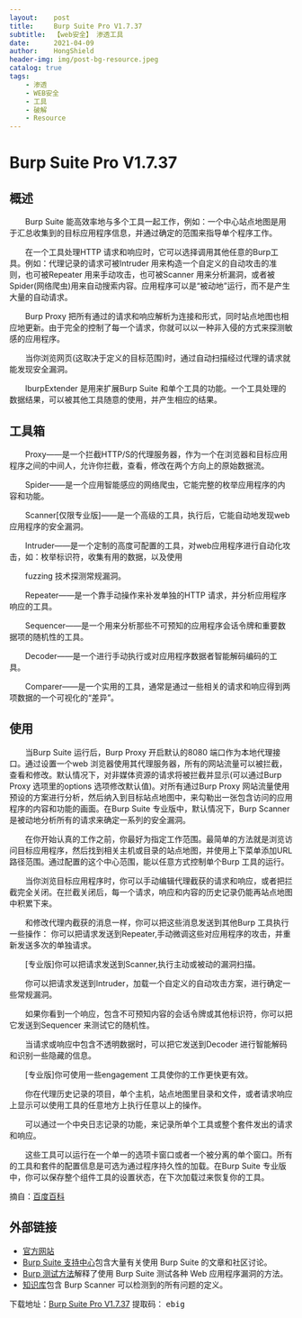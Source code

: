 ```yaml
---
layout:    post
title:     Burp Suite Pro V1.7.37
subtitle:  【web安全】 渗透工具
date:      2021-04-09
author:    HongShield
header-img: img/post-bg-resource.jpeg
catalog: true
tags:
    - 渗透
    - WEB安全
    - 工具
    - 破解
    - Resource
---
```


# Burp Suite Pro V1.7.37

## 概述
&emsp;&emsp;Burp Suite 能高效率地与多个工具一起工作，例如：一个中心站点地图是用于汇总收集到的目标应用程序信息，并通过确定的范围来指导单个程序工作。

&emsp;&emsp;在一个工具处理HTTP 请求和响应时，它可以选择调用其他任意的Burp工具。例如：代理记录的请求可被Intruder 用来构造一个自定义的自动攻击的准则，也可被Repeater 用来手动攻击，也可被Scanner 用来分析漏洞，或者被Spider(网络爬虫)用来自动搜索内容。应用程序可以是“被动地”运行，而不是产生大量的自动请求。

&emsp;&emsp;Burp Proxy 把所有通过的请求和响应解析为连接和形式，同时站点地图也相应地更新。由于完全的控制了每一个请求，你就可以以一种非入侵的方式来探测敏感的应用程序。

&emsp;&emsp;当你浏览网页(这取决于定义的目标范围)时，通过自动扫描经过代理的请求就能发现安全漏洞。

&emsp;&emsp;IburpExtender 是用来扩展Burp Suite 和单个工具的功能。一个工具处理的数据结果，可以被其他工具随意的使用，并产生相应的结果。

## 工具箱
&emsp;&emsp;Proxy——是一个拦截HTTP/S的代理服务器，作为一个在浏览器和目标应用程序之间的中间人，允许你拦截，查看，修改在两个方向上的原始数据流。

&emsp;&emsp;Spider——是一个应用智能感应的网络爬虫，它能完整的枚举应用程序的内容和功能。

&emsp;&emsp;Scanner[仅限专业版]——是一个高级的工具，执行后，它能自动地发现web 应用程序的安全漏洞。

&emsp;&emsp;Intruder——是一个定制的高度可配置的工具，对web应用程序进行自动化攻击，如：枚举标识符，收集有用的数据，以及使用

&emsp;&emsp;fuzzing 技术探测常规漏洞。

&emsp;&emsp;Repeater——是一个靠手动操作来补发单独的HTTP 请求，并分析应用程序响应的工具。

&emsp;&emsp;Sequencer——是一个用来分析那些不可预知的应用程序会话令牌和重要数据项的随机性的工具。

&emsp;&emsp;Decoder——是一个进行手动执行或对应用程序数据者智能解码编码的工具。

&emsp;&emsp;Comparer——是一个实用的工具，通常是通过一些相关的请求和响应得到两项数据的一个可视化的“差异”。

## 使用
&emsp;&emsp;当Burp Suite 运行后，Burp Proxy 开启默认的8080 端口作为本地代理接口。通过设置一个web 浏览器使用其代理服务器，所有的网站流量可以被拦截，查看和修改。默认情况下，对非媒体资源的请求将被拦截并显示(可以通过Burp Proxy 选项里的options 选项修改默认值)。对所有通过Burp Proxy 网站流量使用预设的方案进行分析，然后纳入到目标站点地图中，来勾勒出一张包含访问的应用程序的内容和功能的画面。在Burp Suite 专业版中，默认情况下，Burp Scanner是被动地分析所有的请求来确定一系列的安全漏洞。

&emsp;&emsp;在你开始认真的工作之前，你最好为指定工作范围。最简单的方法就是浏览访问目标应用程序，然后找到相关主机或目录的站点地图，并使用上下菜单添加URL 路径范围。通过配置的这个中心范围，能以任意方式控制单个Burp 工具的运行。 

&emsp;&emsp;当你浏览目标应用程序时，你可以手动编辑代理截获的请求和响应，或者把拦截完全关闭。在拦截关闭后，每一个请求，响应和内容的历史记录仍能再站点地图中积累下来。

&emsp;&emsp;和修改代理内截获的消息一样，你可以把这些消息发送到其他Burp 工具执行一些操作：
你可以把请求发送到Repeater,手动微调这些对应用程序的攻击，并重新发送多次的单独请求。

&emsp;&emsp;[专业版]你可以把请求发送到Scanner,执行主动或被动的漏洞扫描。

&emsp;&emsp;你可以把请求发送到Intruder，加载一个自定义的自动攻击方案，进行确定一些常规漏洞。

&emsp;&emsp;如果你看到一个响应，包含不可预知内容的会话令牌或其他标识符，你可以把它发送到Sequencer 来测试它的随机性。

&emsp;&emsp;当请求或响应中包含不透明数据时，可以把它发送到Decoder 进行智能解码和识别一些隐藏的信息。

&emsp;&emsp;[专业版]你可使用一些engagement 工具使你的工作更快更有效。

&emsp;&emsp;你在代理历史记录的项目，单个主机，站点地图里目录和文件，或者请求响应上显示可以使用工具的任意地方上执行任意以上的操作。

&emsp;&emsp;可以通过一个中央日志记录的功能，来记录所单个工具或整个套件发出的请求和响应。

&emsp;&emsp;这些工具可以运行在一个单一的选项卡窗口或者一个被分离的单个窗口。所有的工具和套件的配置信息是可选为通过程序持久性的加载。在Burp Suite 专业版中，你可以保存整个组件工具的设置状态，在下次加载过来恢复你的工具。

摘自：[百度百科](https://baike.baidu.com/item/burpsuite/5971741?fr=aladdin)

## 外部链接

- [官方网站](https://portswigger.net/burp)
- [Burp Suite 支持中心](https://portswigger.net/support)包含大量有关使用 Burp Suite 的文章和社区讨论。
- [Burp 测试方法](https://portswigger.net/support/burp-testing-methodologies)解释了使用 Burp Suite 测试各种 Web 应用程序漏洞的方法。
- [知识库]()包含 Burp Scanner 可以检测到的所有问题的定义。


下载地址：[Burp Suite Pro V1.7.37](https://pan.baidu.com/s/180LDTxv_wGCts4Drw2N83w) 提取码： <kbd>ebig</kbd> 